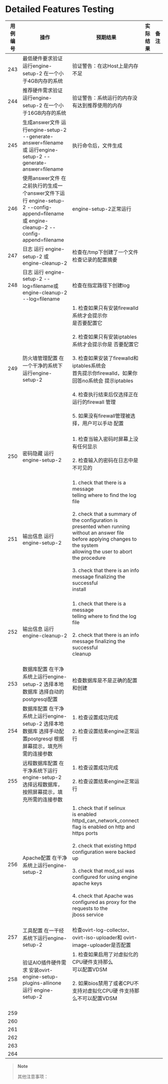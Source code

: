 # Detailed Features Testing

|用例编号|操作|预期结果|实际结果|备注|
|--------|----|--------|--------|----|
|243|最低硬件要求验证 运行engine-setup-2 在一个小于4GB内存的系统|验证警告：在这Host上是内存不足|||
|244|推荐硬件需求验证 运行engine-setup-2 在一个小于16GB内存的系统|验证警告：系统运行的内存没有达到推荐使用的内存|||
|245|生成answer文件 运行engine-setup-2 --generate-answer=filename或 运行engine-setup-2 --generate-answer=filename|执行命令后，文件生成|||
|246|使用answer文件 在之前执行的生成一个answer文件下运行 engine-setup-2 --config-append=filename 或 engine-cleanup-2 --config-append=filename|engine-setup-2正常运行|||
|247|日志 运行 engine-setup-2 或 engine-cleanup-2|检查在/tmp下创建了一个文件 检查记录的配置摘要|||
|248|日志 运行 engine-setup-2 --log=filename或 engine-cleanup-2 --log=filename|检查在指定路径下创建log|||
|249|防火墙管理配置 在一个干净的系统下运行engine-setup-2|1.  检查如果只有安装firewalld系统才会提示你<br/>    是否要配置它<br/><br/>2.  检查如果只有安装iptables系统才会提示你是 否要配置它<br/><br/>3.  检查如果安装了firewalld和iptables系统会<br/>    首先提示你firewalld，如果你回答no系统会 提示iptables<br/><br/>4.  检查执行结束后仅选择正在运行的firewall 管理<br/><br/>5.  如果没有firewall管理被选择，用户可以手动 配置<br/><br/>|||
|250|密码隐藏 运行engine-setup-2|1.  检查当输入密码时屏幕上没有任何显示<br/><br/>2.  检查输入的密码在日志中是不可见的<br/><br/>|||
|251|输出信息 运行engine-setup-2|1.  check that there is a message<br/>    telling where to find the log file<br/><br/>2.  check that a summary of the configuration is presented when running<br/>    without an answer file before applying changes to the system<br/>    allowing the user to abort the procedure<br/><br/>3.  check that there is an info message finalizing the successful<br/>    install<br/><br/>|||
|252|输出信息 运行engine-cleanup-2|1.  check that there is a message<br/>    telling where to find the log file<br/><br/>2.  check that there is an info message finalizing the successful<br/>    cleanup<br/><br/>|||
|253|数据库配置 在干净系统上运行engine-setup-2 选择本地数据库 选择自动的postgresql配置|检查数据库是不是正确的配置和创建|||
|254|数据库配置 在干净系统上运行engine-setup-2 选择本地数据库 选择手动配置postgresql 根据屏幕提示，填充所需的连接参数|1.  检查设置成功完成<br/><br/>2.  检查设置结束engine正常运行<br/><br/>|||
|255|远程数据库配置 在干净系统下运行engine-setup-2 选择远程数据库，按照屏幕提示，填充所需的连接参数|1.  检查设置成功完成<br/><br/>2.  检查设置结束engine正常运行<br/><br/>|||
|256|Apache配置 在干净系统上运行engine-setup-2|1.  check that if selinux<br/>    is enabled httpd\_can\_network\_connect flag is enabled on http and<br/>    https ports<br/><br/>2.  check that existing httpd configuration were backed up<br/><br/>3.  check that mod\_ssl was configured for using engine apache keys<br/><br/>4.  check that Apache was configured as proxy for the requests to the<br/>    jboss service<br/><br/>|||
|257|工具配置 在一干经系统下运行engine-setup-2|检查ovirt-log-collector、ovirt-iso-uploader和 ovirt-image-uploader是否配置|||
|258|验证AIO插件硬件需求 安装ovirt-engine-setup-plugins-allinone 运行 engine-setup-2|1.  检查如果启用了对虚拟化的CPU硬件支持那么<br/>    可以配置VDSM<br/><br/>2.  如果bios禁用了或者CPU不支持对虚拟化CPU硬 件支持那么不可以配置VDSM<br/><br/>|||
|259|||||
|260|||||
|261|||||
|262|||||
|263|||||
|264|||||

> **Note**
>
> 其他注意事项：

